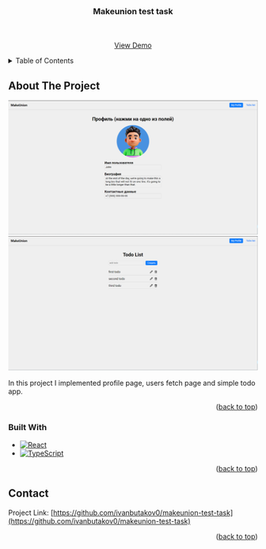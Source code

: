 <!-- Improved compatibility of back to top link: See: https://github.com/othneildrew/Best-README-Template/pull/73 -->

<a name="readme-top"></a>

<!--
*** Thanks for checking out the Best-README-Template. If you have a suggestion
*** that would make this better, please fork the repo and create a pull request
*** or simply open an issue with the tag "enhancement".
*** Don't forget to give the project a star!
*** Thanks again! Now go create something AMAZING! :D
-->

<!-- PROJECT SHIELDS -->
<!--
*** I'm using markdown "reference style" links for readability.
*** Reference links are enclosed in brackets [ ] instead of parentheses ( ).
*** See the bottom of this document for the declaration of the reference variables
*** for contributors-url, forks-url, etc. This is an optional, concise syntax you may use.
*** https://www.markdownguide.org/basic-syntax/#reference-style-links
-->

<!-- PROJECT LOGO -->
<br />
<div align="center">

<h3 align="center">Makeunion test task</h3>

  <p align="center">
    <br />
    <br />
    <a href="https://makeunion-test-task.vercel.app/">View Demo</a>
  </p>
</div>

<!-- TABLE OF CONTENTS -->
<details>
  <summary>Table of Contents</summary>
  <ol>
    <li>
      <a href="#about-the-project">About The Project</a>
      <ul>
        <li><a href="#built-with">Built With</a></li>
      </ul>
    </li>
    <li><a href="#contact">Contact</a></li>
  </ol>
</details>

<!-- ABOUT THE PROJECT -->

## About The Project
![Product Name Screen Shot][profile-screenshot]
![Product Name Screen Shot][todo-screenshot]

In this project I implemented profile page, users fetch page and simple todo app.

<p align="right">(<a href="#readme-top">back to top</a>)</p>

### Built With

- [![React][React.js]][React-url]
- [![TypeScript][TypeScript]][TypeScript-url]


<p align="right">(<a href="#readme-top">back to top</a>)</p>

<!-- CONTACT -->

## Contact

Project Link: [https://github.com/ivanbutakov0/makeunion-test-task](https://github.com/ivanbutakov0/makeunion-test-task)

<p align="right">(<a href="#readme-top">back to top</a>)</p>


<!-- MARKDOWN LINKS & IMAGES -->
<!-- https://www.markdownguide.org/basic-syntax/#reference-style-links -->


[profile-screenshot]: public/profile-preview.png
[todo-screenshot]: public/todo-preview.png
[React.js]: https://img.shields.io/badge/React-20232A?style=for-the-badge&logo=react&logoColor=61DAFB
[React-url]: https://reactjs.org/
[TypeScript]: https://img.shields.io/badge/TypeScript-20232A?style=for-the-badge&logo=typescript&logoColor=1573c0
[TypeScript-url]: https://www.typescriptlang.org/
[MaterialUI]: https://img.shields.io/badge/MaterialUI-20232A?style=for-the-badge&logo=MUI&logoColor=00aaf7
[MaterialUI-url]: https://mui.com/material-ui/
[Redux]: https://img.shields.io/badge/Redux-20232A?style=for-the-badge&logo=redux&logoColor=7248b6
[Redux-url]: https://redux.js.org/
[Express]: https://img.shields.io/badge/Express-20232A?style=for-the-badge&logo=express&logoColor=f3f3f3
[Express-url]: https://expressjs.com/
[MongoDB]: https://img.shields.io/badge/MongoDB-20232A?style=for-the-badge&logo=mongodb&logoColor=00e963
[MongoDB-url]: https://www.mongodb.com/
[Mongoose]: https://img.shields.io/badge/Mongoose-20232A?style=for-the-badge&logo=mongoose&logoColor=8c080a
[Mongoose-url]: https://mongoosejs.com/
